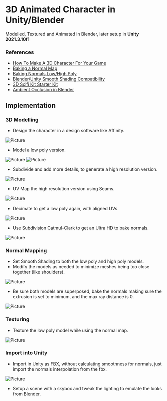 # 3D Animated Character in Unity/Blender

Modelled, Textured and Animated in Blender, later setup in **Unity 2021.3.10f1**

### References

- [How To Make A 3D Character For Your Game](https://www.youtube.com/watch?v=ogz-3r0EHKM)
- [Baking a Normal Map](https://www.youtube.com/watch?v=tndUB5b4STI)
- [Baking Normals Low/High Poly](https://www.reddit.com/r/learnblender/comments/gbgvla/does_having_the_high_poly_object_being_completely/)
- [Blender/Unity Smooth Shading Compatibility](https://www.reddit.com/r/Unity3D/comments/47lska/just_found_out_that_blenders_smooth_shading_will/)
- [3D Scifi Kit Starter Kit](https://assetstore.unity.com/packages/3d/environments/3d-scifi-kit-starter-kit-92152)
- [Ambient Occlusion in Blender](https://docs.blender.org/manual/en/2.79/render/blender_render/world/ambient_occlusion.html)

## Implementation

### 3D Modelling

- Design the character in a design software like Affinity.

![Picture](./docs/1.jpg)

- Model a low poly version.

![Picture](./docs/2.jpg)
![Picture](./docs/3.jpg)

- Subdivide and add more details, to generate a high resolution version.

![Picture](./docs/4.jpg)

- UV Map the high resolution version using Seams.

![Picture](./docs/5.jpg)

- Decimate to get a low poly again, with aligned UVs.

![Picture](./docs/6.jpg)

- Use Subdivision Catmul-Clark to get an Ultra HD to bake normals.

![Picture](./docs/7.jpg)

### Normal Mapping

- Set Smooth Shading to both the low poly and high poly models.
- Modify the models as needed to minimize meshes being too close together (like shoulders).

![Picture](./docs/8.jpg)

- Be sure both models are superposed, bake the normals making sure the extrusion is set to minimum, and the max ray distance is 0.

![Picture](./docs/9.jpg)

### Texturing

- Texture the low poly model while using the normal map.

![Picture](./docs/10.jpg)

### Import into Unity

- Import in Unity as FBX, without calculating smoothness for normals, just import the normals interpolation from the fbx.

![Picture](./docs/11.jpg)

- Setup a scene with a skybox and tweak the lighting to emulate the looks from Blender.
